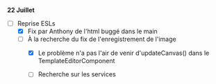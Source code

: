 **22 Juillet**
- [ ] Reprise ESLs
    - [x] Fix par Anthony de l'html buggé dans le main
    - [ ] À la recherche du fix de l'enregistrement de l'image
        - [x] Le problème n'a pas l'air de venir d'updateCanvas() dans le TemplateEditorComponent
        - [ ] Recherche sur les services
        